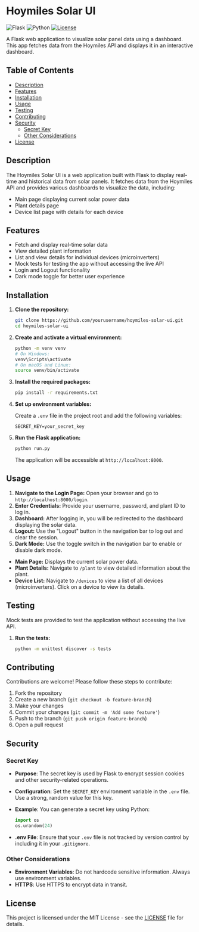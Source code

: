 # Hoymiles Solar UI <!-- omit from toc -->

![Flask](https://img.shields.io/badge/Flask-1.1.2-green.svg)
![Python](https://img.shields.io/badge/Python-3.8-blue.svg)
[![License](https://img.shields.io/badge/license-MIT-green.svg)](https://opensource.org/licenses/MIT)

A Flask web application to visualize solar panel data using a dashboard. This app fetches data from the Hoymiles API and displays it in an interactive dashboard.

## Table of Contents <!-- omit from toc -->

- [Description](#description)
- [Features](#features)
- [Installation](#installation)
- [Usage](#usage)
- [Testing](#testing)
- [Contributing](#contributing)
- [Security](#security)
  - [Secret Key](#secret-key)
  - [Other Considerations](#other-considerations)
- [License](#license)

## Description

The Hoymiles Solar UI is a web application built with Flask to display real-time and historical data from solar panels. It fetches data from the Hoymiles API and provides various dashboards to visualize the data, including:

- Main page displaying current solar power data
- Plant details page
- Device list page with details for each device

## Features

- Fetch and display real-time solar data
- View detailed plant information
- List and view details for individual devices (microinverters)
- Mock tests for testing the app without accessing the live API
- Login and Logout functionality
- Dark mode toggle for better user experience

## Installation

1. **Clone the repository:**

    ```bash
    git clone https://github.com/yourusername/hoymiles-solar-ui.git
    cd hoymiles-solar-ui
    ```

2. **Create and activate a virtual environment:**

    ```bash
    python -m venv venv
    # On Windows:
    venv\Scripts\activate
    # On macOS and Linux:
    source venv/bin/activate
    ```

3. **Install the required packages:**

    ```bash
    pip install -r requirements.txt
    ```

4. **Set up environment variables:**

    Create a `.env` file in the project root and add the following variables:

    ```env
    SECRET_KEY=your_secret_key
    ```

5. **Run the Flask application:**

    ```bash
    python run.py
    ```

    The application will be accessible at `http://localhost:8000`.

## Usage

1. **Navigate to the Login Page:** Open your browser and go to `http://localhost:8000/login`.
2. **Enter Credentials:** Provide your username, password, and plant ID to log in.
3. **Dashboard:** After logging in, you will be redirected to the dashboard displaying the solar data.
4. **Logout:** Use the "Logout" button in the navigation bar to log out and clear the session.
5. **Dark Mode:** Use the toggle switch in the navigation bar to enable or disable dark mode.

- **Main Page:** Displays the current solar power data.
- **Plant Details:** Navigate to `/plant` to view detailed information about the plant.
- **Device List:** Navigate to `/devices` to view a list of all devices (microinverters). Click on a device to view its details.

## Testing

Mock tests are provided to test the application without accessing the live API.

1. **Run the tests:**

    ```bash
    python -m unittest discover -s tests
    ```

## Contributing

Contributions are welcome! Please follow these steps to contribute:

1. Fork the repository
2. Create a new branch (`git checkout -b feature-branch`)
3. Make your changes
4. Commit your changes (`git commit -m 'Add some feature'`)
5. Push to the branch (`git push origin feature-branch`)
6. Open a pull request

## Security

### Secret Key

- **Purpose**: The secret key is used by Flask to encrypt session cookies and other security-related operations.
- **Configuration**: Set the `SECRET_KEY` environment variable in the `.env` file. Use a strong, random value for this key.
- **Example**: You can generate a secret key using Python:

    ```python
    import os
    os.urandom(24)
    ```

- **.env File**: Ensure that your `.env` file is not tracked by version control by including it in your `.gitignore`.

### Other Considerations

- **Environment Variables**: Do not hardcode sensitive information. Always use environment variables.
- **HTTPS**: Use HTTPS to encrypt data in transit.

## License

This project is licensed under the MIT License - see the [LICENSE](LICENSE) file for details.
